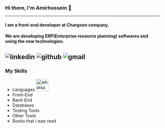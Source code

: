 ### Hi there, I'm Amirhossein 👋
---
#### I am a front-end developer at Chargoon company.
#### We are developing ERP(Enterprise resource planning) softwares and using the new technologies.
<!--
**Amirhossein-Moghadam/Amirhossein-Moghadam** is a ✨ _special_ ✨ repository because its `README.md` (this file) appears on your GitHub profile.

Here are some ideas to get you started:

- 🔭 I’m currently working on ...
- 🌱 I’m currently learning ...
- 👯 I’m looking to collaborate on ...
- 🤔 I’m looking for help with ...
- 💬 Ask me about ...
- 📫 How to reach me: ...
- 😄 Pronouns: ...
- ⚡ Fun fact: ...
-->
![linkedin](https://img.shields.io/badge/Linkedin-0e76a8?style=for-the-badge&logo=linkedin&logoColor=white)
![github](https://img.shields.io/badge/GitHub-000000?style=for-the-badge&logo=GitHub&logoColor=white)
![gmail](https://img.shields.io/badge/Gmail-red?style=for-the-badge&logo=gmail&logoColor=white)
---
### My Skills
- Languages
 <img
      src="https://img.shields.io/badge/Linkedin-0e76a8?style=for-the-badge&logo=linkedin&logoColor=white"
      alt="whatsapp"
      width="40"
      height="40"
/>
- Front-End
- Back-End
- Databases
- Testing Tools
- Other Tools
- Books that i was read
